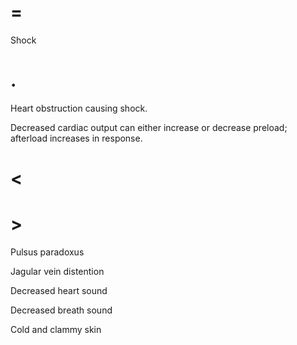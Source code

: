 # =

Shock

# .

Heart obstruction causing shock.

Decreased cardiac output can either increase or decrease preload; afterload increases in response.

# <

# >

Pulsus paradoxus

Jagular vein distention

Decreased heart sound

Decreased breath sound

Cold and clammy skin
